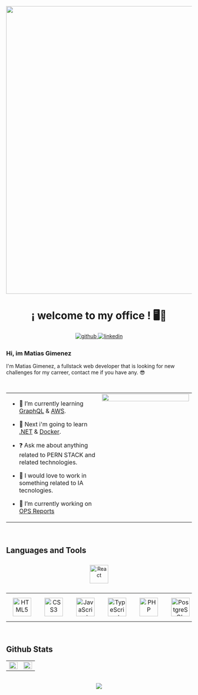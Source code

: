 <div align="center">
<img src="https://res.cloudinary.com/dwvdhydtb/image/upload/v1675063983/Portfolio%20and%20Github/Portada_Perfil_de_Linkedin_Profesional_Moderno_Oscuro.png" align="center" height="" width="779" />
</div>  
  

  
  

# <div align="center">¡ welcome to my office ! 🖥️💼</div>  
  

<div align="center">
<a href="https://github.com/matyarg" target="_blank">
<img src=https://img.shields.io/badge/github-%2324292e.svg?&style=for-the-badge&logo=github&logoColor=white alt=github style="margin-bottom: 5px;" />
</a>
<a href="https://linkedin.com/in/matiassgimenez" target="_blank">
<img src=https://img.shields.io/badge/linkedin-%231E77B5.svg?&style=for-the-badge&logo=linkedin&logoColor=white alt=linkedin style="margin-bottom: 5px;" />
</a>  
</div>  
  



### Hi, im Matias Gimenez  
I'm Matias Gimenez, a fullstack web developer that is looking for new challenges for my carreer, contact me if you have any. 😎  
  

<br/>  

<table><tr><td valign="top" width="50%">

- 🌱 I’m currently learning [GraphQL](https://graphql.org/) & [AWS](https://aws.amazon.com/es/).  
  

- 🧠 Next i'm going to learn [ .NET](https://dotnet.microsoft.com/es-es/) & [ Docker](https://www.docker.com/).  
  

- ❓ Ask me about anything related to PERN STACK and related technologies.  
  

- 🤖 I would love to work in something related to IA tecnologies.  
  

- 🔭 I’m currently working on [ OPS Reports](https://github.com/Matyarg/opsReact)  


</td><td valign="top" width="50%">

<div align="center">
<img src="https://rishavanand.github.io/static/images/greetings.gif" align="center" style="width: 100%" />
</div>  


</td></tr></table>  

<br/>  


## Languages and Tools  
<div align="center" background-color="white">  
    <table align="center">
        <tr>
            <td align="center" width="100">
                <a href="https://en.wikipedia.org/wiki/HTML5" target="_blank">
                <img style="margin: 10px" src="https://profilinator.rishav.dev/skills-assets/html5-original-wordmark.svg" alt="HTML5" height="50" /></a>  
            </td>  
            <td align="center" width="100">
                <a href="https://www.w3schools.com/css/" target="_blank">
                <img style="margin: 10px" src="https://profilinator.rishav.dev/skills-assets/css3-original-wordmark.svg" alt="CSS3" height="50" /></a>  
            </td>  
            <td align="center" width="100">
                <a href="https://www.javascript.com/" target="_blank">
                <img style="margin: 10px" src="https://profilinator.rishav.dev/skills-assets/javascript-original.svg" alt="JavaScript" height="50" /></a>  
            </td>  
            <td align="center" width="100">
                <a href="https://www.typescriptlang.org/" target="_blank">
                <img style="margin: 10px" src="https://profilinator.rishav.dev/skills-assets/typescript-original.svg" alt="TypeScript" height="50" /></a>  
            </td>  
            <td align="center" width="100">
                <a href="https://www.php.net/" target="_blank">
                <img style="margin: 10px" src="https://profilinator.rishav.dev/skills-assets/php-original.svg" alt="PHP" height="50" /></a>  
            </td>  
            <td align="center" width="100">
                <a href="https://www.postgresql.org/" target="_blank">
                <img style="margin: 10px" src="https://profilinator.rishav.dev/skills-assets/postgresql-original-wordmark.svg" alt="PostgreSQL" height="50" /></a>  
           </td>  
           <td align="center" width="100">
               <a href="https://expressjs.com/" target="_blank">
               <img style="margin: 10px" src="https://res.cloudinary.com/dwvdhydtb/image/upload/v1675068400/Portfolio%20and%20Github/expresss_ico.png" alt="Express.js" height="50" /></a>  
            </td>
                <a href="https://reactjs.org/" target="_blank">
                <img style="margin: 10px" src="https://profilinator.rishav.dev/skills-assets/react-original-wordmark.svg" alt="React" height="50" /></a>  
            </td>  
            <td align="center" width="100">
              <a href="https://nodejs.org/" target="_blank">
              <img style="margin: 10px" src="https://profilinator.rishav.dev/skills-assets/nodejs-original-wordmark.svg" alt="Node.js" height="50" /></a>  
            </td>  
            <td align="center" width="100">
                <a href="https://getbootstrap.com/docs/3.4/javascript/" target="_blank">
                <img style="margin: 10px" src="https://profilinator.rishav.dev/skills-assets/bootstrap-plain.svg" alt="Bootstrap" height="50" /></a>  
            </td>  
            <td align="center" width="100">
                <a href="https://redux.js.org/" target="_blank">
                <img style="margin: 10px" src="https://profilinator.rishav.dev/skills-assets/redux-original.svg" alt="Redux" height="50" /></a>  
            </td>  
            <td align="center" width="100">
                <a href="https://github.com/" target="_blank">
                <img style="margin: 10px" src="https://profilinator.rishav.dev/skills-assets/git-scm-icon.svg" alt="Git" height="50" /></a>  
            </td>  
            <td align="center" width="100">
                <a href="https://www.adobe.com/in/products/photoshop.html" target="_blank">
                <img style="margin: 10px" src="https://profilinator.rishav.dev/skills-assets/photoshop-plain.svg" alt="Photoshop" height="50" /></a>  
            </td>  
            <td align="center" width="100">
                <a href="https://www.adobe.com/in/products/illustrator.html" target="_blank">
                <img style="margin: 10px" src="https://profilinator.rishav.dev/skills-assets/adobe_illustrator-icon.svg" alt="Illustrator" height="50" /></a>  
            </td>  
            <td align="center" width="100">
                <a href="https://www.figma.com/" target="_blank">
                <img style="margin: 10px" src="https://profilinator.rishav.dev/skills-assets/figma-icon.svg" alt="Figma" height="50" /></a>  
            </td>  
            <td align="center" width="100">
                <a href="https://mui.com/" target="_blank">
                <img style="margin: 10px" src="https://profilinator.rishav.dev/skills-assets/mui.png" alt="Material UI" height="50" /></a>  
            </td>  
            <td align="center" width="100">
                <a href="https://wordpress.com/" target="_blank">
                <img style="margin: 10px" src="https://profilinator.rishav.dev/skills-assets/wordpress.png" alt="WordPress" height="50" /></a>  
            </td>  
            <td align="center" width="100">
                <a href="https://www.apachefriends.org/" target="_blank">
                <img style="margin: 10px" src="https://profilinator.rishav.dev/skills-assets/xampp.png" alt="XAMPP" height="50" /></a>  
            </td>  
            <td align="center" width="100">
                <a href="https://www.linux.org/" target="_blank">
                <img style="margin: 10px" src="https://profilinator.rishav.dev/skills-assets/linux-original.svg" alt="Linux" height="50" /></a>  
            </td>  
            <td align="center" width="100">
                <a href="https://www.gnu.org/software/bash/" target="_blank">
                <img style="margin: 10px" src="https://profilinator.rishav.dev/skills-assets/gnu_bash-icon.svg" alt="Bash" height="50" /></a>  
            </td>
        </tr>
    </table>
</div>    

<br/>  


## Github Stats  
<table><tr><td valign="top" width="50%">

<img src="https://github-readme-stats.vercel.app/api?username=matyarg&show_icons=true&count_private=true&hide_border=true" align="left" style="width: 100%" />

</td><td valign="top" width="50%">

<img src="https://github-readme-stats.vercel.app/api/top-langs/?username=matyarg&hide_border=true&layout=compact" align="left" style="width: 100%" />

</td></tr></table>  

<br/>  

<div align="center">
<img src="https://komarev.com/ghpvc/?username=matyarg&&style=flat-square" align="center" />
</div>  

<br />
